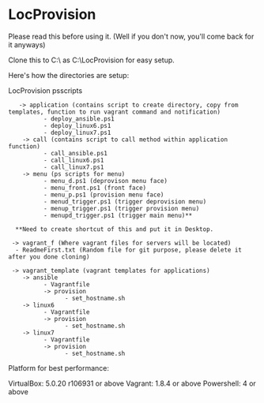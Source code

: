 # LocProvision
Please read this before using it. (Well if you don't now, you'll come back for it anyways)

Clone this to C:\ as C:\LocProvision for easy setup.

Here's how the directories are setup:

LocProvision
 psscripts
 
       -> application (contains script to create directory, copy from templates, function to run vagrant command and notification)
              - deploy_ansible.ps1
              - deploy_linux6.ps1
              - deploy_linux7.ps1
        -> call (contains script to call method within application function) 
              - call_ansible.ps1
              - call_linux6.ps1
              - call_linux7.ps1
        -> menu (ps scripts for menu)
              - menu_d.ps1 (deprovison menu face)
              - menu_front.ps1 (front face)
              - menu_p.ps1 (provision menu face)
              - menud_trigger.ps1 (trigger deprovision menu)
              - menup_trigger.ps1 (trigger provision menu)
              - menupd_trigger.ps1 (trigger main menu)**
 
      **Need to create shortcut of this and put it in Desktop. 
  
     -> vagrant_f (Where vagrant files for servers will be located)
      - ReadmeFirst.txt (Random file for git purpose, please delete it after you done cloning)
 
     -> vagrant_template (vagrant templates for applications)
        -> ansible
              - Vagrantfile
              -> provision
                    - set_hostname.sh
        -> linux6
              - Vagrantfile
              -> provision
                    - set_hostname.sh
        -> linux7
              - Vagrantfile
              -> provision
                    - set_hostname.sh
                    
                   


Platform for best performance:

VirtualBox: 5.0.20 r106931 or above
Vagrant: 1.8.4 or above
Powershell: 4 or above
